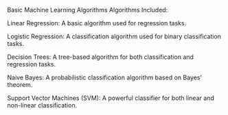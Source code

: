Basic Machine Learning Algorithms
Algorithms Included:

  Linear Regression: A basic algorithm used for regression tasks.

  Logistic Regression: A classification algorithm used for binary classification tasks.
  
  Decision Trees: A tree-based algorithm for both classification and regression tasks.
  
  Naive Bayes: A probabilistic classification algorithm based on Bayes' theorem.
  
  Support Vector Machines (SVM): A powerful classifier for both linear and non-linear classification.

